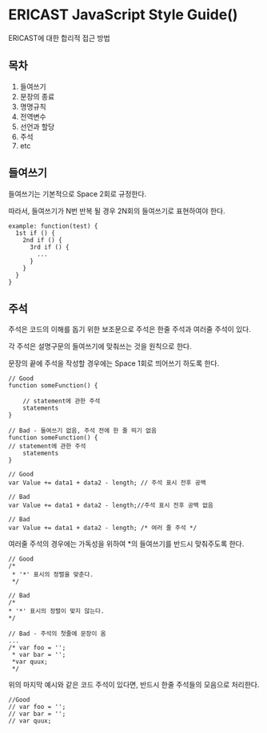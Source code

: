 ERICAST JavaScript Style Guide()
================================

ERICAST에 대한 합리적 접근 방법

목차
--------------------------------

1. 들여쓰기
2. 문장의 종료
3. 명명규칙
4. 전역변수
5. 선언과 할당
7. 주석
6. etc


들여쓰기
--------------------------------
들여쓰기는 기본적으로 Space 2회로 규정한다.

따라서, 들여쓰기가 N번 반복 될 경우
2N회의 들여쓰기로 표현하여야 한다.

    example: function(test) {
      1st if () {
        2nd if () {
          3rd if () {
            ...
          }   
        }
      }
    }



주석
---------------------------------
주석은 코드의 이해를 돕기 위한 보조문으로 주석은 한줄 주석과 여러줄 주석이 있다.

각 주석은 설명구문의 들여쓰기에 맞춰쓰는 것을 원칙으로 한다.

문장의 끝에 주석을 작성할 경우에는 Space 1회로 띄어쓰기 하도록 한다.

    // Good
    function someFunction() {

        // statement에 관한 주석
        statements
    }

    // Bad - 들여쓰기 없음, 주석 전에 한 줄 띄기 없음
    function someFunction() {
    // statement에 관한 주석
        statements
    }

    // Good
    var Value += data1 + data2 - length; // 주석 표시 전후 공백

    // Bad
    var Value += data1 + data2 - length;//주석 표시 전후 공백 없음

    // Bad
    var Value += data1 + data2 - length; /* 여러 줄 주석 */


여러줄 주석의 경우에는 가독성을 위하여 \*의 들여쓰기를 반드시 맞춰주도록 한다.

    // Good
    /*
     * '*' 표시의 정렬을 맞춘다.
     */
 
    // Bad
    /*
    * '*' 표시의 정렬이 맞지 않는다.
    */

    // Bad - 주석의 첫줄에 문장이 옴
    ...
    /* var foo = '';
     * var bar = '';
     *var quux;
     */

위의 마지막 예시와 같은 코드 주석이 있다면, 반드시 한줄 주석들의 모음으로 처리한다.

    //Good
    // var foo = '';
    // var bar = '';
    // var quux;